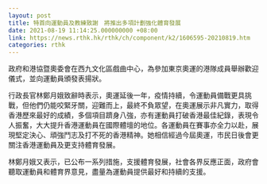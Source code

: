 ```yaml
---
layout: post
title: 特首向運動員及教練致謝　將推出多項計劃強化體育發展
date: 2021-08-19 11:14:25.000000000 +08:00
link: https://news.rthk.hk/rthk/ch/component/k2/1606595-20210819.htm
categories: rthk
---
```


政府和港協暨奧委會在西九文化區戲曲中心，為參加東京奧運的港隊成員舉辦歡迎儀式，並向運動員頒發表揚狀。

行政長官林鄭月娥致辭時表示，奧運延後一年，疫情持續，令運動員備戰更具挑戰，但他們仍能咬緊牙關，迎難而上，最終不負眾望，在奧運展示非凡實力，取得香港歷來最好的成績，多個項目躋身八強，亦有運動員打破香港最佳紀錄，表現令人振奮，大大提升香港運動員在國際體壇的地位。各運動員在賽事亦全力以赴，展現堅定決心、頑強鬥志及打不死的香港精神。她相信經過今屆奧運，市民日後會更關注香港運動員及更支持體育發展。

林鄭月娥又表示，已公布一系列措施，支援體育發展，社會各界反應正面，政府會聽取運動員和體育界意見，盡量為運動員提供最好和持續的支援。
